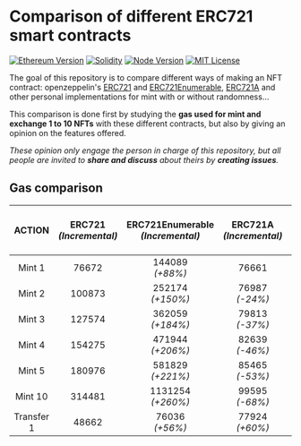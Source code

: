 # Comparison of different ERC721 smart contracts

[![Ethereum Version][ethereum-image]][ethereum-url]
[![Solidity][solidity-image]][solidity-url]
[![Node Version][node-image]][node-url]
[![MIT License][license-shield]][license-url]

The goal of this repository is to compare different ways of making an NFT contract: openzeppelin's [ERC721](https://github.com/OpenZeppelin/openzeppelin-contracts/blob/master/contracts/token/ERC721/ERC721.sol) and [ERC721Enumerable](https://github.com/OpenZeppelin/openzeppelin-contracts/blob/master/contracts/token/ERC721/extensions/ERC721Enumerable.sol), [ERC721A](https://github.com/chiru-labs/ERC721A) and other personal implementations for mint with or without randomness...

This comparison is done first by studying the **gas used for mint and exchange 1 to 10 NFTs** with these different contracts, but also by giving an opinion on the features offered. 

*These opinion only engage the person in charge of this repository, but all people are invited to **share and discuss** about theirs by **creating issues**.*


## Gas comparison

|   ACTION   | ERC721<br/>_(Incremental)_| ERC721Enumerable<br/>_(Incremental)_ | ERC721A<br/>_(Incremental)_ | ERC721<br/>_(Random with hash)_ | ERC721Enumerable<br/>_(Random with hash)_ |
|:----------:|:--------------------:|:------------------------------------:|:---------------------------:|:-------------------------------:|:-----------------------------------------:|
|   Mint 1   |        76672         |        144089<br/> _(+88%)_          |            76661            |       100011<br/>_(+30%)_       |           158963<br/>_(+107%)_            |
|   Mint 2   |        100873        |         252174<br/>_(+150%)_         |     76987<br/>_(-24%)_      |       147609<br/>_(+46%)_       |           292728<br/>_(+190%)_            |
|   Mint 3   |        127574        |         362059<br/>_(+184%)_         |     79813<br/>_(-37%)_      |       197557<br/>_(+55%)_       |           425790<br/>_(+234%)_            |
|   Mint 4   |        154275        |         471944<br/>_(+206%)_         |     82639<br/>_(-46%)_      |       245154<br/>_(+59%)_       |           558856<br/>_(+262%)_            |
|   Mint 5   |        180976        |         581829<br/>_(+221%)_         |     85465<br/>_(-53%)_      |       292604<br/>_(+62%)_       |           691922<br/>_(+282%)_            |
|  Mint 10   |        314481        |        1131254<br/>_(+260%)_         |     99595<br/>_(-68%)_      |       542653<br/>_(+73%)_       |           1357540<br/>_(+332%)_           |
| Transfer 1 |        48662         |          76036<br/>_(+56%)_          |     77924<br/>_(+60%)_      |              48671              |            77056<br/>_(+58%)_             |




<!-- Markdown link & img dfn's -->
[ethereum-image]: https://img.shields.io/badge/Ethereum-purple?logo=Ethereum&style=for-the-badge
[ethereum-url]: https://ethereum.org/fr/
[node-image]: https://img.shields.io/badge/node-v16-blue?style=for-the-badge
[node-url]: https://nodejs.org/ko/blog/release/v16.13.0/
[solidity-image]: https://img.shields.io/badge/Solidity-v0.8.12-gray?logo=Solidity&style=for-the-badge
[solidity-url]: https://nodejs.org/uk/blog/release/v12.14.1/
[license-shield]: https://img.shields.io/badge/License-MIT-green.svg?style=for-the-badge
[license-url]: https://github.com/senecolas/ERC721-compare/blob/main/LICENSE